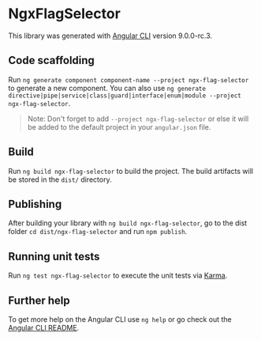 # NgxFlagSelector

This library was generated with [Angular CLI](https://github.com/angular/angular-cli) version 9.0.0-rc.3.

## Code scaffolding

Run `ng generate component component-name --project ngx-flag-selector` to generate a new component. You can also use `ng generate directive|pipe|service|class|guard|interface|enum|module --project ngx-flag-selector`.
> Note: Don't forget to add `--project ngx-flag-selector` or else it will be added to the default project in your `angular.json` file. 

## Build

Run `ng build ngx-flag-selector` to build the project. The build artifacts will be stored in the `dist/` directory.

## Publishing

After building your library with `ng build ngx-flag-selector`, go to the dist folder `cd dist/ngx-flag-selector` and run `npm publish`.

## Running unit tests

Run `ng test ngx-flag-selector` to execute the unit tests via [Karma](https://karma-runner.github.io).

## Further help

To get more help on the Angular CLI use `ng help` or go check out the [Angular CLI README](https://github.com/angular/angular-cli/blob/master/README.md).
